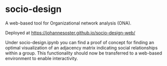 # socio-design

A web-based tool for Organizational network analysis (ONA).

Deployed at https://johannesoster.github.io/socio-design-web/

Under socio-design.ipynb you can find a proof of concept for finding an optimal visualization of an adjacency matrix indicating social relationships within a group. This functionality should now be transferred to a web-based environment to enable interactivity.

